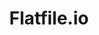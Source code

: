 ---
blog: https://learn.flatfile.io/blog
codehost: https://github.com/https://github.com/FlatFilers
facebook: https://facebook.com/flatfilers
linkedin: https://linkedin.com/company/flatfile
logohandle: flatfileio
sort: flatfileio
title: Flatfile.io
twitter: https://x.com/flatfilers
website: https://www.flatfile.io/
---